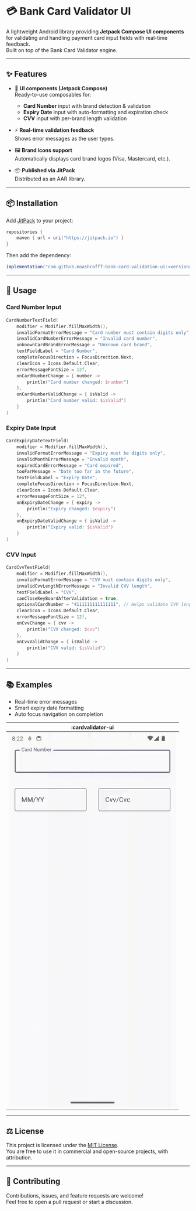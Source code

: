# 💳 Bank Card Validator UI

A lightweight Android library providing **Jetpack Compose UI components** for validating and handling payment card input fields with real-time feedback.  
Built on top of the Bank Card Validator engine.

---

## ✨ Features

- 🎨 **UI components (Jetpack Compose)**  
  Ready-to-use composables for:
  - **Card Number** input with brand detection & validation  
  - **Expiry Date** input with auto-formatting and expiration check  
  - **CVV** input with per-brand length validation  

- ⚡ **Real-time validation feedback**  
  Shows error messages as the user types.  

- 🖼️ **Brand icons support**  
  Automatically displays card brand logos (Visa, Mastercard, etc.).  

- 📦 **Published via JitPack**  
  Distributed as an AAR library.

---

## 📦 Installation

Add [JitPack](https://jitpack.io) to your project:

```gradle
repositories {
    maven { url = uri("https://jitpack.io") }
}
```

Then add the dependency:

```gradle
implementation("com.github.moashrafff:bank-card-validation-ui:<version>")
```

---

## 🚀 Usage

### Card Number Input
```kotlin
CardNumberTextField(
    modifier = Modifier.fillMaxWidth(),
    invalidFormatErrorMessage = "Card number must contain digits only",
    invalidCardNumberErrorMessage = "Invalid card number",
    unknownCardBrandErrorMessage = "Unknown card brand",
    textFieldLabel = "Card Number",
    completeFocusDirection = FocusDirection.Next,
    clearIcon = Icons.Default.Clear,
    errorMessageFontSize = 12f,
    onCardNumberChange = { number ->
        println("Card number changed: $number")
    },
    onCardNumberValidChange = { isValid ->
        println("Card number valid: $isValid")
    }
)
```

### Expiry Date Input
```kotlin
CardExpiryDateTextField(
    modifier = Modifier.fillMaxWidth(),
    invalidFormatErrorMessage = "Expiry must be digits only",
    invalidMonthErrorMessage = "Invalid month",
    expiredCardErrorMessage = "Card expired",
    tooFarMessage = "Date too far in the future",
    textFieldLabel = "Expiry Date",
    completeFocusDirection = FocusDirection.Next,
    clearIcon = Icons.Default.Clear,
    errorMessageFontSize = 12f,
    onExpiryDateChange = { expiry ->
        println("Expiry changed: $expiry")
    },
    onExpiryDateValidChange = { isValid ->
        println("Expiry valid: $isValid")
    }
)
```

### CVV Input
```kotlin
CardCvvTextField(
    modifier = Modifier.fillMaxWidth(),
    invalidFormatErrorMessage = "CVV must contain digits only",
    invalidCvvLengthErrorMessage = "Invalid CVV length",
    textFieldLabel = "CVV",
    canCloseKeyBoardAfterValidation = true,
    optionalCardNumber = "4111111111111111", // Helps validate CVV length by brand
    clearIcon = Icons.Default.Clear,
    errorMessageFontSize = 12f,
    onCvvChange = { cvv ->
        println("CVV changed: $cvv")
    },
    onCvvValidChange = { isValid ->
        println("CVV valid: $isValid")
    }
)
```

---

## 📚 Examples

- Real-time error messages  
- Smart expiry date formatting  
- Auto focus navigation on completion  

| :cardvalidator-ui               |
|---------------------------------|
| ![](./readme-assets/gifs/1.gif) |

---

## ⚖️ License

This project is licensed under the [MIT License](LICENSE).  
You are free to use it in commercial and open-source projects, with attribution.

---

## 🤝 Contributing

Contributions, issues, and feature requests are welcome!  
Feel free to open a pull request or start a discussion.
